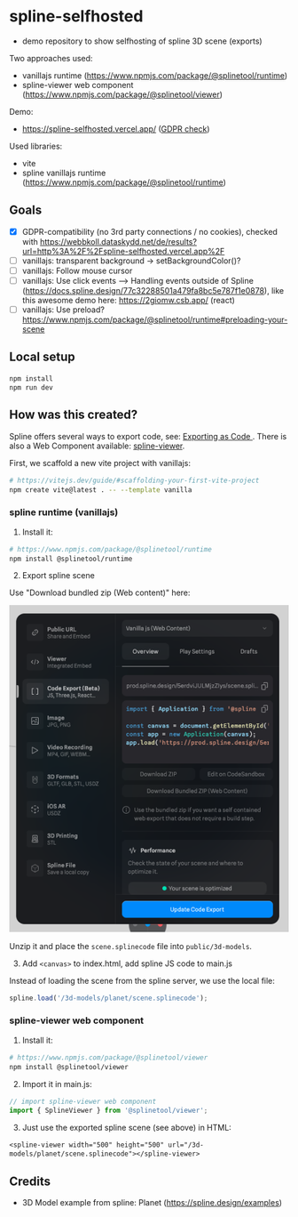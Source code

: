 # spline-selfhosted

- demo repository to show selfhosting of spline 3D scene (exports)

Two approaches used:

- vanillajs runtime (https://www.npmjs.com/package/@splinetool/runtime)
- spline-viewer web component (https://www.npmjs.com/package/@splinetool/viewer)

Demo: 

- https://spline-selfhosted.vercel.app/ ([GDPR check](https://webbkoll.dataskydd.net/de/results?url=http%3A%2F%2Fspline-selfhosted.vercel.app%2F))

Used libraries:

- vite
- spline vanillajs runtime (https://www.npmjs.com/package/@splinetool/runtime)

## Goals

- [x] GDPR-compatibility (no 3rd party connections / no cookies), checked with https://webbkoll.dataskydd.net/de/results?url=http%3A%2F%2Fspline-selfhosted.vercel.app%2F
- [ ] vanillajs: transparent background -> setBackgroundColor()?
- [ ] vanillajs: Follow mouse cursor 
- [ ] vanillajs: Use click events --> Handling events outside of Spline (https://docs.spline.design/77c32288501a479fa8bc5e787f1e0878), like this awesome demo here: https://2giomw.csb.app/ (react)
- [ ] vanillajs: Use preload? https://www.npmjs.com/package/@splinetool/runtime#preloading-your-scene

## Local setup

```
npm install 
npm run dev
```

## How was this created?

Spline offers several ways to export code, see: [Exporting as Code
](https://docs.spline.design/77c32288501a479fa8bc5e787f1e0878). There is also a Web Component available: 
[spline-viewer](https://viewer.spline.design/).

First, we scaffold a new vite project with vanillajs:

```bash
# https://vitejs.dev/guide/#scaffolding-your-first-vite-project
npm create vite@latest . -- --template vanilla
```

### spline runtime (vanillajs)

1. Install it:


```bash
# https://www.npmjs.com/package/@splinetool/runtime
npm install @splinetool/runtime
```

2. Export spline scene

Use "Download bundled zip (Web content)" here:

![screenshot spline export vanillajs dialog](screenshot_export_vanillajs.png)

Unzip it and place the `scene.splinecode` file into `public/3d-models`.

3. Add `<canvas>` to index.html, add spline JS code to main.js

Instead of loading the scene from the spline server, we use the local file:

```js
spline.load('/3d-models/planet/scene.splinecode');
```


### spline-viewer web component

1. Install it: 
```bash
# https://www.npmjs.com/package/@splinetool/viewer
npm install @splinetool/viewer
```

2. Import it in main.js:

```js
// import spline-viewer web component
import { SplineViewer } from '@splinetool/viewer';
```

3. Just use the exported spline scene (see above) in HTML:

```
<spline-viewer width="500" height="500" url="/3d-models/planet/scene.splinecode"></spline-viewer>
```

## Credits

- 3D Model example from spline: Planet (https://spline.design/examples)